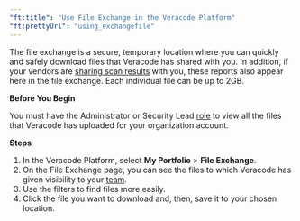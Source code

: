 ```yaml
---
"ft:title": "Use File Exchange in the Veracode Platform"
"ft:prettyUrl": "using_exchangefile"
---
```

The file exchange is a secure, temporary location where you can quickly and safely download files that Veracode has shared with you. In addition, if your vendors are [sharing scan results](https://docs.veracode.com/r/c_shared_reports) with you, these reports also appear here in the file exchange. Each individual file can be up to 2GB.

<p font-size="13pt"><b>Before You Begin</b></p>

You must have the Administrator or Security Lead [role](https://docs.veracode.com/r/c_role_permissions) to view all the files that Veracode has uploaded for your organization account.

<p font-size="13pt"><b>Steps</b></p>

1. In the Veracode Platform, select **My Portfolio** \> **File Exchange**. 
2. On the File Exchange page, you can see the files to which Veracode has given visibility to your [team](https://docs.veracode.com/r/admin_team).
3. Use the filters to find files more easily.
4. Click the file you want to download and, then, save it to your chosen location.
